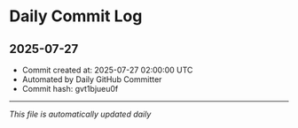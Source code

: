 # Daily Commit Log

## 2025-07-27

- Commit created at: 2025-07-27 02:00:00 UTC
- Automated by Daily GitHub Committer
- Commit hash: gvt1bjueu0f

---
*This file is automatically updated daily*